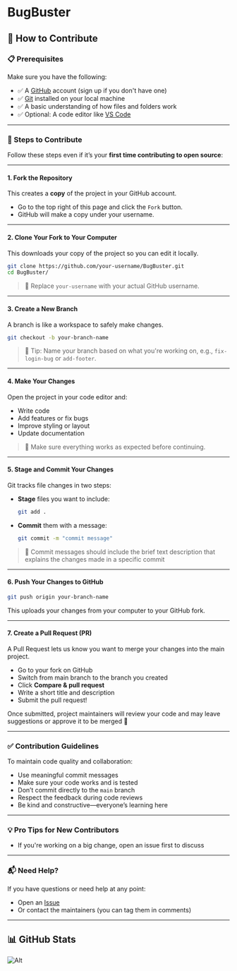 # BugBuster

## 🤝 How to Contribute

### 📋 Prerequisites

Make sure you have the following:

-   ✅ A [GitHub](https://github.com) account (sign up if you don't have one)
-   ✅ [Git](https://git-scm.com/downloads) installed on your local machine
-   ✅ A basic understanding of how files and folders work
-   ✅ Optional: A code editor like [VS Code](https://code.visualstudio.com/)

---

### 🚀 Steps to Contribute

Follow these steps even if it’s your **first time contributing to open source**:

---

#### 1. **Fork the Repository**

This creates a **copy** of the project in your GitHub account.

-   Go to the top right of this page and click the `Fork` button.
-   GitHub will make a copy under your username.

---

#### 2. **Clone Your Fork to Your Computer**

This downloads your copy of the project so you can edit it locally.

```bash
git clone https://github.com/your-username/BugBuster.git
cd BugBuster/
```

> 🔁 Replace `your-username` with your actual GitHub username.

---

#### 3. **Create a New Branch**

A branch is like a workspace to safely make changes.

```bash
git checkout -b your-branch-name
```

> 📝 Tip: Name your branch based on what you're working on, e.g., `fix-login-bug` or `add-footer`.

---

#### 4. **Make Your Changes**

Open the project in your code editor and:

-   Write code
-   Add features or fix bugs
-   Improve styling or layout
-   Update documentation

> 🧪 Make sure everything works as expected before continuing.

---

#### 5. **Stage and Commit Your Changes**

Git tracks file changes in two steps:

-   **Stage** files you want to include:

    ```bash
    git add .
    ```

-   **Commit** them with a message:

    ```bash
    git commit -m "commit message"
    ```

> 💬 Commit messages should include the brief text description that explains the changes made in a specific commit

---

#### 6. **Push Your Changes to GitHub**

```bash
git push origin your-branch-name
```

This uploads your changes from your computer to your GitHub fork.

---

#### 7. **Create a Pull Request (PR)**

A Pull Request lets us know you want to merge your changes into the main project.

-   Go to your fork on GitHub
-   Switch from main branch to the branch you created
-   Click **Compare & pull request**
-   Write a short title and description
-   Submit the pull request!

Once submitted, project maintainers will review your code and may leave suggestions or approve it to be merged 🚀

---

### ✅ Contribution Guidelines

To maintain code quality and collaboration:

-   Use meaningful commit messages
-   Make sure your code works and is tested
-   Don’t commit directly to the `main` branch
-   Respect the feedback during code reviews
-   Be kind and constructive—everyone’s learning here

---

### 💡 Pro Tips for New Contributors

-   If you're working on a big change, open an issue first to discuss

---

### 📬 Need Help?

If you have questions or need help at any point:

-   Open an [Issue](https://github.com/KarthikSapaliga/BugBuster/issues)
-   Or contact the maintainers (you can tag them in comments)

---

## 📊 GitHub Stats
![Alt](https://repobeats.axiom.co/api/embed/9477545ffd7b42c5f0c0b6bed17b5c9c166b37fa.svg "Repobeats analytics image")
